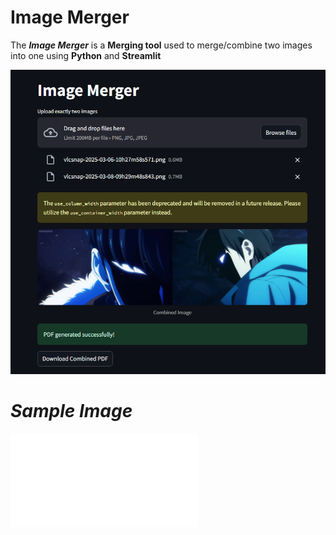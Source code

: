 # Image Merger

The ***Image Merger*** is a **Merging tool** used to merge/combine two images into one using **Python** and **Streamlit**

![Screenshot](samples/imaged.png)

# ***Sample Image***

![Screenshot](samples/imaged2.pdf)

